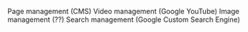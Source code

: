 
Page management (CMS)
Video management (Google YouTube)
Image management (??)
Search management (Google Custom Search Engine)
